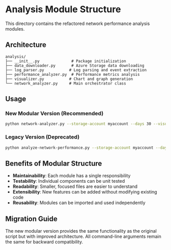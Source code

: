 # Analysis Module Structure

This directory contains the refactored network performance analysis modules.

## Architecture

```
analysis/
├── __init__.py              # Package initialization
├── data_downloader.py       # Azure Storage data downloading
├── log_parser.py           # Log parsing and event extraction  
├── performance_analyzer.py  # Performance metrics analysis
├── visualizer.py           # Chart and graph generation
└── network_analyzer.py     # Main orchestrator class
```

## Usage

### New Modular Version (Recommended)
```bash
python network-analyzer.py --storage-account myaccount --days 30 --visualizations
```

### Legacy Version (Deprecated)
```bash
python analyze-network-performance.py --storage-account myaccount --days 30
```

## Benefits of Modular Structure

- **Maintainability**: Each module has a single responsibility
- **Testability**: Individual components can be unit tested
- **Readability**: Smaller, focused files are easier to understand
- **Extensibility**: New features can be added without modifying existing code
- **Reusability**: Modules can be imported and used independently

## Migration Guide

The new modular version provides the same functionality as the original script but with improved architecture. All command-line arguments remain the same for backward compatibility.
